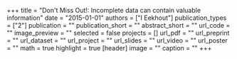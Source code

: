 +++
title = "Don't Miss Out!: Incomplete data can contain valuable information"
date = "2015-01-01"
authors = ["I Eekhout"]
publication_types = ["2"]
publication = ""
publication_short = ""
abstract_short = ""
url_code = ""
image_preview = ""
selected = false
projects = []
url_pdf = ""
url_preprint = ""
url_dataset = ""
url_project = ""
url_slides = ""
url_video = ""
url_poster = ""
math = true
highlight = true
[header]
image = ""
caption = ""
+++
